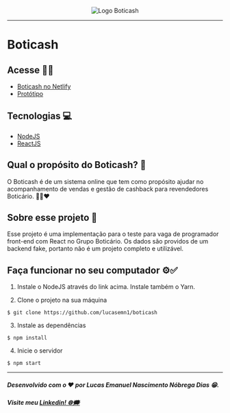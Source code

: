 
<p align="center">
  <img src="http://boticash.netlify.app/logo192.png" alt="Logo Boticash"/>
</p>

---
# Boticash

## Acesse 👩‍💻
* [Boticash no Netlify](https://boticash.netlify.app/)
* [Protótipo](https://www.figma.com/file/wBiWMNvogO6bpmAZT74nRy/Boticash?node-id=0%3A1)

## Tecnologias 💻
* [NodeJS](https://nodejs.org/en/)
* [ReactJS](https://reactjs.org/)

## Qual o propósito do Boticash? 🤔

O Boticash é de um sistema online que tem como propósito ajudar no acompanhamento de vendas e gestão de cashback para revendedores Boticário. 🤝🤑❤️

## Sobre esse projeto 💬

Esse projeto é uma implementação para o teste para vaga de programador front-end com React no Grupo Boticário. Os dados são providos de um backend fake, portanto não é um projeto completo e utilizável.

## Faça funcionar no seu computador ⚙️✅

1. Instale o NodeJS através do link acima. Instale também o Yarn.

2. Clone o projeto na sua máquina
```
$ git clone https://github.com/lucasemn1/boticash
```

3. Instale as dependências
```
$ npm install
```

4. Inicie o servidor 
```
$ npm start
```

---
##### Desenvolvido com o ❤️ por Lucas Emanuel Nascimento Nóbrega Dias 😁.
##### Visite meu [Linkedin! 🌐🗯](https://www.linkedin.com/in/lucas-emn/) 